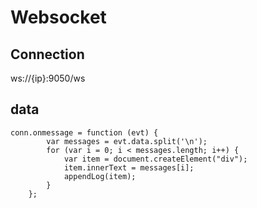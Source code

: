 # Websocket

## Connection
ws://{ip}:9050/ws

## data
	conn.onmessage = function (evt) {
            var messages = evt.data.split('\n');
            for (var i = 0; i < messages.length; i++) {
                var item = document.createElement("div");
                item.innerText = messages[i];
                appendLog(item);
            }
        };